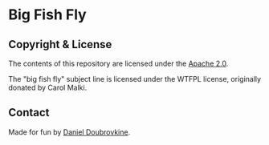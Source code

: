 # Big Fish Fly

## Copyright & License

The contents of this repository are licensed under the [Apache 2.0](http://www.apache.org/licenses/LICENSE-2.0.html).

The "big fish fly" subject line is licensed under the WTFPL license, originally donated by Carol Malki.

## Contact

Made for fun by [Daniel Doubrovkine](https://twitter.com/dblockdotorg).

